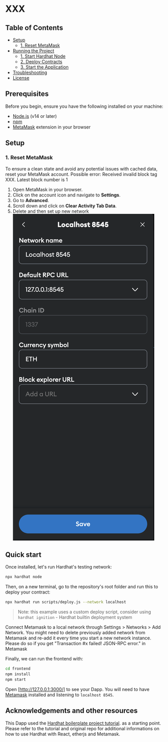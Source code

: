 # XXX

## Table of Contents

- [Setup](#setup)
  - [1. Reset MetaMask](#1-reset-metamask)
- [Running the Project](#running-the-project)
  - [1. Start Hardhat Node](#1-start-hardhat-node)
  - [2. Deploy Contracts](#2-deploy-contracts)
  - [3. Start the Application](#3-start-the-application)
- [Troubleshooting](#troubleshooting)
- [License](#license)


## Prerequisites

Before you begin, ensure you have the following installed on your machine:

- [Node.js](https://nodejs.org/) (v14 or later)
- [npm](https://www.npmjs.com/)
- [MetaMask](https://metamask.io/) extension in your browser

## Setup

### 1. Reset MetaMask

To ensure a clean state and avoid any potential issues with cached data, reset your MetaMask account.
Possible error:  Received invalid block tag XXX. Latest block number is 1

1. Open MetaMask in your browser.
2. Click on the account icon and navigate to **Settings**.
3. Go to **Advanced**.
4. Scroll down and click on **Clear Activity Tab Data**.
5. Delete and then set up new network
 ![MetaMask Reset](metamask.png)


## Quick start

Once installed, let's run Hardhat's testing network:

```sh
npx hardhat node
```

Then, on a new terminal, go to the repository's root folder and run this to
deploy your contract:

```sh
npx hardhat run scripts/deploy.js --network localhost
```


> Note: this example uses a custom deploy script, consider using `hardhat ignition` -
> Hardhat builtin deployment system

Connect Metamask to a local network through Settings > Networks > Add Network.
You might need to delete previously added network from Metamask and re-add it 
every time you start a new network instance. Please do so if you get "Transaction
#x failed! JSON-RPC error." in Metamask


Finally, we can run the frontend with:

```sh
cd frontend
npm install
npm start
```

Open [http://127.0.0.1:3000/] to see your Dapp. You will
need to have [Metamask](https://metamask.io) installed and listening to
`localhost 8545`.

## Acknowledgements and other resources

This Dapp used the [Hardhat boilerplate project tutorial](https://hardhat.org/tutorial/boilerplate-project). as a starting point. Please refer to the tutorial and original repo for additional informations on how to use Hardhat with React, etherjs and Metamask.

